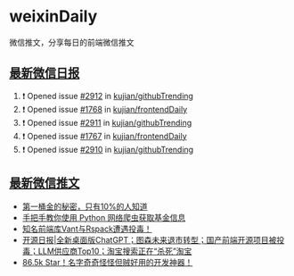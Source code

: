 # weixinDaily
微信推文，分享每日的前端微信推文

## [最新微信日报](https://github.com/kujian/weixinDaily/issues)

<!--START_SECTION:activity-->
1. ❗ Opened issue [#2912](https://github.com/kujian/githubTrending/issues/2912) in [kujian/githubTrending](https://github.com/kujian/githubTrending)
2. ❗ Opened issue [#1768](https://github.com/kujian/frontendDaily/issues/1768) in [kujian/frontendDaily](https://github.com/kujian/frontendDaily)
3. ❗ Opened issue [#2911](https://github.com/kujian/githubTrending/issues/2911) in [kujian/githubTrending](https://github.com/kujian/githubTrending)
4. ❗ Opened issue [#1767](https://github.com/kujian/frontendDaily/issues/1767) in [kujian/frontendDaily](https://github.com/kujian/frontendDaily)
5. ❗ Opened issue [#2910](https://github.com/kujian/githubTrending/issues/2910) in [kujian/githubTrending](https://github.com/kujian/githubTrending)
<!--END_SECTION:activity-->


## [最新微信推文](https://weixin.qdkfweb.cn/)

<!-- BLOG-POST-LIST:START -->
- [第一桶金的秘密，只有10%的人知道](https://weixin.qdkfweb.cn/60857.html)
- [手把手教你使用 Python 网络爬虫获取基金信息](https://weixin.qdkfweb.cn/60849.html)
- [知名前端库Vant与Rspack遭遇投毒！](https://weixin.qdkfweb.cn/60850.html)
- [开源日报|全新桌面版ChatGPT；图森未来退市转型；国产前端开源项目被投毒；LLM供应商Top10；淘宝搜索正在“杀死”淘宝](https://weixin.qdkfweb.cn/60869.html)
- [86.5k Star！名字奇奇怪怪但贼好用的开发神器！](https://weixin.qdkfweb.cn/60848.html)
<!-- BLOG-POST-LIST:END -->